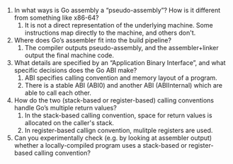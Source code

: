 1. In what ways is Go assembly a “pseudo-assembly”? How is it different from something like x86-64?
   1. It is not a direct representation of the underlying machine. Some instructions map directly to the machine, and others don't.
2. Where does Go’s assembler fit into the build pipeline?
   1. The compiler outputs pseudo-assembly, and the assembler+linker output the final machine code.
3. What details are specified by an “Application Binary Interface”, and what specific decisions does the Go ABI make?
   1. ABI specifies calling convention and memory layout of a program.
   2. There is a stable ABI (ABI0) and another ABI (ABIInternal) which are able to call each other.
4. How do the two (stack-based or register-based) calling conventions handle Go’s multiple return values?
   1. In the stack-based calling convention, space for return values is allocated on the caller's stack.
   2. In register-based callign convention, mulitple registers are used.
5. Can you experimentally check (e.g. by looking at assembler output) whether a locally-compiled program uses a stack-based or register-based calling convention?
